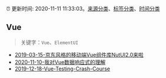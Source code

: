 :alarm_clock: 更新时间: 2020-11-11 11:33:03。[来源分类](../README.md)、[标签分类](../TAGS.md)、[时间分类](../TIMELINE.md)

## Vue


> 关键字：`Vue`、`ElementUI`



- [2019-03-15-京东风格的移动端Vue组件库NutUI2.0来啦](https://jdc.jd.com/archives/212979) 
- [2020-11-10-我对Vue数据响应式的理解](https://juejin.im/post/6893763913175793671) 
- [2019-12-18-Vue-Testing-Crash-Course](https://dev.to/blacksonic/vue-testing-crash-course-59kl) 